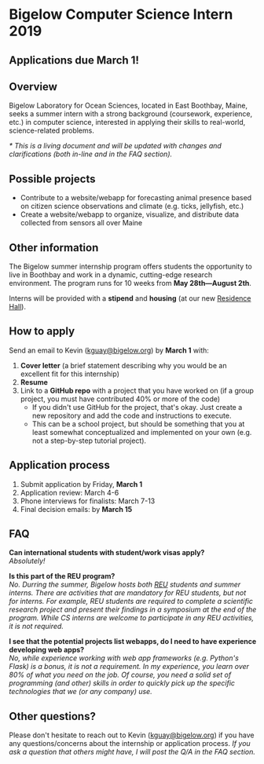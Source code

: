 # Bigelow Computer Science Intern 2019

## Applications due March 1!

## Overview
Bigelow Laboratory for Ocean Sciences, located in East Boothbay, Maine, seeks a summer intern with a strong background (coursework, experience, etc.) in computer science, interested in applying their skills to real-world, science-related problems.

*\* This is a living document and will be updated with changes and clarifications (both in-line and in the FAQ section).*

## Possible projects
- Contribute to a website/webapp for forecasting animal presence based on citizen science observations and climate (e.g. ticks, jellyfish, etc.)
- Create a website/webapp to organize, visualize, and distribute data collected from sensors all over Maine

## Other information
The Bigelow summer internship program offers students the opportunity to live in Boothbay and work in a dynamic, cutting-edge research environment. The program runs for 10 weeks from **May 28th—August 2th**.

Interns will be provided with a **stipend** and **housing** (at our new [Residence Hall](https://www.bigelow.org/about/residence-hall.html)).

## How to apply

Send an email to Kevin (kguay@bigelow.org) by **March 1** with:

1. **Cover letter** (a brief statement describing why you would be an excellent fit for this internship)
2. **Resume**
3. Link to a **GitHub repo** with a project that you have worked on (if a group project, you must have contributed 40% or more of the code)
	- If you didn't use GitHub for the project, that's okay. Just create a new repository and add the code and instructions to execute.
    - This can be a school project, but should be something that you at least somewhat conceptualized and implemented on your own (e.g. not a step-by-step tutorial project).

## Application process

1. Submit application by Friday, **March 1**
2. Application review: March 4-6
3. Phone interviews for finalists: March 7-13
4. Final decision emails: by **March 15**

## FAQ
**Can international students with student/work visas apply?**  
*Absolutely!*

**Is this part of the REU program?**  
*No. Durring the summer, Bigelow hosts both [REU](https://www.bigelow.org/education/reu/) students and summer interns. There are activities that are mandatory for REU students, but not for interns. For example, REU students are required to complete a scientific research project and present their findings in a symposium at the end of the program. While CS interns are welcome to participate in any REU activities, it is not required.*

**I see that the potential projects list webapps, do I need to have experience developing web apps?**  
*No, while experience working with web app frameworks (e.g. Python's Flask) is a bonus, it is not a requirement. In my experience, you learn over 80% of what you need on the job. Of course, you need a solid set of programming (and other) skills in order to quickly pick up the specific technologies that we (or any company) use.*

## Other questions?
Please don't hesitate to reach out to Kevin (kguay@bigelow.org) if you have any questions/concerns about the internship or application process. *If you ask a question that others might have, I will post the Q/A in the FAQ section.*
